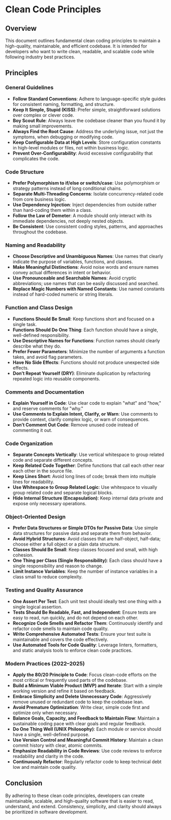 # Clean Code Principles

## Overview
This document outlines fundamental clean coding principles to maintain a high-quality, maintainable, and efficient codebase. It is intended for developers who want to write clean, readable, and scalable code while following industry best practices.

## Principles

### General Guidelines
- **Follow Standard Conventions**: Adhere to language-specific style guides for consistent naming, formatting, and structure.
- **Keep It Simple, Stupid (KISS)**: Prefer simple, straightforward solutions over complex or clever code.
- **Boy Scout Rule**: Always leave the codebase cleaner than you found it by making small improvements.
- **Always Find the Root Cause**: Address the underlying issue, not just the symptoms, when debugging or modifying code.
- **Keep Configurable Data at High Levels**: Store configuration constants in high-level modules or files, not within business logic.
- **Prevent Over-Configurability**: Avoid excessive configurability that complicates the code.

### Code Structure
- **Prefer Polymorphism to if/else or switch/case**: Use polymorphism or strategy patterns instead of long conditional chains.
- **Separate Multi-Threading Concerns**: Isolate concurrency-related code from core business logic.
- **Use Dependency Injection**: Inject dependencies from outside rather than hard-coding them within a class.
- **Follow the Law of Demeter**: A module should only interact with its immediate dependencies, not deeply nested objects.
- **Be Consistent**: Use consistent coding styles, patterns, and approaches throughout the codebase.

### Naming and Readability
- **Choose Descriptive and Unambiguous Names**: Use names that clearly indicate the purpose of variables, functions, and classes.
- **Make Meaningful Distinctions**: Avoid noise words and ensure names convey actual differences in intent or behavior.
- **Use Pronounceable and Searchable Names**: Avoid cryptic abbreviations; use names that can be easily discussed and searched.
- **Replace Magic Numbers with Named Constants**: Use named constants instead of hard-coded numeric or string literals.

### Function and Class Design
- **Functions Should Be Small**: Keep functions short and focused on a single task.
- **Functions Should Do One Thing**: Each function should have a single, well-defined responsibility.
- **Use Descriptive Names for Functions**: Function names should clearly describe what they do.
- **Prefer Fewer Parameters**: Minimize the number of arguments a function takes, and avoid flag parameters.
- **Have No Side Effects**: Functions should not produce unexpected side effects.
- **Don’t Repeat Yourself (DRY)**: Eliminate duplication by refactoring repeated logic into reusable components.

### Comments and Documentation
- **Explain Yourself in Code**: Use clear code to explain "what" and "how," and reserve comments for "why."
- **Use Comments to Explain Intent, Clarify, or Warn**: Use comments to provide context, clarify complex logic, or warn of consequences.
- **Don’t Comment Out Code**: Remove unused code instead of commenting it out.

### Code Organization
- **Separate Concepts Vertically**: Use vertical whitespace to group related code and separate different concepts.
- **Keep Related Code Together**: Define functions that call each other near each other in the source file.
- **Keep Lines Short**: Avoid long lines of code; break them into multiple lines for readability.
- **Use Whitespace to Group Related Logic**: Use whitespace to visually group related code and separate logical blocks.
- **Hide Internal Structure (Encapsulation)**: Keep internal data private and expose only necessary operations.

### Object-Oriented Design
- **Prefer Data Structures or Simple DTOs for Passive Data**: Use simple data structures for passive data and separate them from behavior.
- **Avoid Hybrid Structures**: Avoid classes that are half-object, half-data; choose either a full object or a plain data structure.
- **Classes Should Be Small**: Keep classes focused and small, with high cohesion.
- **One Thing per Class (Single Responsibility)**: Each class should have a single responsibility and reason to change.
- **Limit Instance Variables**: Keep the number of instance variables in a class small to reduce complexity.

### Testing and Quality Assurance
- **One Assert Per Test**: Each unit test should ideally test one thing with a single logical assertion.
- **Tests Should Be Readable, Fast, and Independent**: Ensure tests are easy to read, run quickly, and do not depend on each other.
- **Recognize Code Smells and Refactor Them**: Continuously identify and refactor code smells to maintain code quality.
- **Write Comprehensive Automated Tests**: Ensure your test suite is maintainable and covers the code effectively.
- **Use Automated Tools for Code Quality**: Leverage linters, formatters, and static analysis tools to enforce clean code practices.

### Modern Practices (2022–2025)
- **Apply the 80/20 Principle to Code**: Focus clean-code efforts on the most critical or frequently used parts of the codebase.
- **Build a Minimum Viable Product (MVP) and Iterate**: Start with a simple working version and refine it based on feedback.
- **Embrace Simplicity and Delete Unnecessary Code**: Aggressively remove unused or redundant code to keep the codebase lean.
- **Avoid Premature Optimization**: Write clear, simple code first and optimize only when necessary.
- **Balance Goals, Capacity, and Feedback to Maintain Flow**: Maintain a sustainable coding pace with clear goals and regular feedback.
- **Do One Thing Well (UNIX Philosophy)**: Each module or service should have a single, well-defined purpose.
- **Use Version Control and Meaningful Commit History**: Maintain a clean commit history with clear, atomic commits.
- **Emphasize Readability in Code Reviews**: Use code reviews to enforce readability and clarity in the code.
- **Continuously Refactor**: Regularly refactor code to keep technical debt low and maintain code quality.

## Conclusion
By adhering to these clean code principles, developers can create maintainable, scalable, and high-quality software that is easier to read, understand, and extend. Consistency, simplicity, and clarity should always be prioritized in software development.
